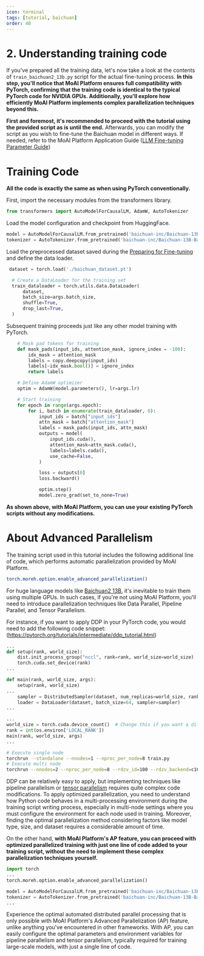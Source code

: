 ```yaml
---
icon: terminal
tags: [tutorial, baichuan]
order: 40
---
```


# 2. Understanding training code


If you've prepared all the training data, let's now take a look at the contents of `train_baichuan2_13b.py` script for the actual fine-tuning process. **In this step, you'll notice that MoAI Platform ensures full compatibility with PyTorch, confirming that the training code is identical to the typical PyTorch code for NVIDIA GPUs. Additionally, you'll explore how efficiently MoAI Platform implements complex parallelization techniques beyond this.**

**First and foremost, it's recommended to proceed with the tutorial using the provided script as is until the end.** Afterwards, you can modify the script as you wish to fine-tune the Baichuan model in different ways. If needed, refer to the MoAI Platform Application Guide ([LLM Fine-tuning Parameter Guide](/Supported_Documents/LLM_param_guide.md))


# Training Code

**All the code is exactly the same as when using PyTorch conventionally.** 

First, import the necessary modules from the transformers library.

```python
from transformers import AutoModelForCausalLM, AdamW, AutoTokenizer
```

Load the model configuration and checkpoint from HuggingFace.

```python
model = AutoModelForCausalLM.from_pretrained('baichuan-inc/Baichuan-13B-Base', trust_remote_code=True)
tokenizer = AutoTokenizer.from_pretrained('baichuan-inc/Baichuan-13B-Base', trust_remote_code=True)
```

Load the preprocessed dataset saved during the [Preparing for Fine-tuning](1_Prepare_Finetuning.md) and define the data loader.


```python
 dataset = torch.load('./baichuan_dataset.pt')

  # Create a DataLoader for the training set
  train_dataloader = torch.utils.data.DataLoader(
      dataset,
      batch_size=args.batch_size,
      shuffle=True,
      drop_last=True,
  )
```

Subsequent training proceeds just like any other model training with PyTorch. 

```python
    # Mask pad tokens for training
    def mask_pads(input_ids, attention_mask, ignore_index = -100):
        idx_mask = attention_mask
        labels = copy.deepcopy(input_ids)
        labels[~idx_mask.bool()] = ignore_index
        return labels

    # Define AdamW optimizer
    optim = AdamW(model.parameters(), lr=args.lr)

    # Start training
    for epoch in range(args.epoch):
        for i, batch in enumerate(train_dataloader, 0):
            input_ids = batch["input_ids"]
            attn_mask = batch["attention_mask"]
            labels = mask_pads(input_ids, attn_mask)
            outputs = model(
                input_ids.cuda(),
                attention_mask=attn_mask.cuda(),
                labels=labels.cuda(),
                use_cache=False,
            )

            loss = outputs[0]
            loss.backward()

            optim.step()
            model.zero_grad(set_to_none=True)
```

**As shown above, with MoAI Platform, you can use your existing PyTorch scripts without any modifications.**

# About Advanced Parallelism

The training script used in this tutorial includes the following additional line of code, which performs automatic parallelization provided by MoAI Platform.

```bash
torch.moreh.option.enable_advanced_parallelization()
```

For huge language models like [Baichuan2 13B](https://huggingface.co/baichuan-inc/Baichuan2-13B-Base), it's inevitable to train them using multiple GPUs. In such cases, if you're not using MoAI Platform, you'll need to introduce parallelization techniques like Data Parallel, Pipeline Parallel, and Tensor Parallelism.

For instance, if you want to apply DDP in your PyTorch code, you would need to add the following code snippet: (https://pytorch.org/tutorials/intermediate/ddp_tutorial.html)

```python
...
def setup(rank, world_size):
    dist.init_process_group("nccl", rank=rank, world_size=world_size)
    torch.cuda.set_device(rank)
...

def main(rank, world_size, args):
	setup(rank, world_size)
...
	sampler = DistributedSampler(dataset, num_replicas=world_size, rank=rank)
	loader = DataLoader(dataset, batch_size=64, sampler=sampler)
...

...
world_size = torch.cuda.device_count()  # Change this if you want a different number of GPUs
rank = int(os.environ['LOCAL_RANK'])
main(rank, world_size, args)
...
```

```bash
# Execute single node 
torchrun --standalone --nnodes=1 --nproc_per_node=8 train.py
# Execute multi node 
torchrun --nnodes=2 --nproc_per_node=8 --rdzv_id=100 --rdzv_backend=c10d --rdzv_endpoint=$MASTER_ADDR:29400 train.py
```


DDP can be relatively easy to apply, but implementing techniques like pipeline parallelism or [tensor parallelism](https://pytorch.org/tutorials/intermediate/TP_tutorial.html) requires quite complex code modifications. To apply optimized parallelization, you need to understand how Python code behaves in a multi-processing environment during the training script writing process, especially in multi-node settings where you must configure the environment for each node used in training. Moreover, finding the optimal parallelization method considering factors like model type, size, and dataset requires a considerable amount of time.

On the other hand, **with MoAI Platform's AP feature, you can proceed with optimized parallelized training with just one line of code added to your training script, without the need to implement these complex parallelization techniques yourself.**

```python
import torch
...
torch.moreh.option.enable_advanced_parallelization()

model = AutoModelForCausalLM.from_pretrained('baichuan-inc/Baichuan-13B-Base', trust_remote_code=True)
tokenizer = AutoTokenizer.from_pretrained('baichuan-inc/Baichuan-13B-Base', trust_remote_code=True)
...
```

Experience the optimal automated distributed parallel processing that is only possible with MoAI Platform's Advanced Parallelization (AP) feature, unlike anything you've encountered in other frameworks. With AP, you can easily configure the optimal parameters and environment variables for pipeline parallelism and tensor parallelism, typically required for training large-scale models, with just a single line of code.
